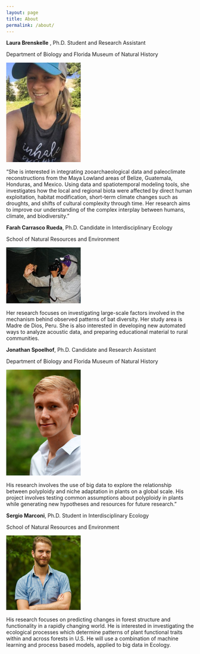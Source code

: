 ```yaml
---
layout: page
title: About
permalink: /about/
---
```



**Laura Brenskelle** , Ph.D. Student and Research Assistant

Department of Biology and Florida Museum of Natural History

<img src="figures/Laura.jpg" alt="Drawing" style="width: 200px;"/>

“She is interested in integrating zooarchaeological data and paleoclimate reconstructions from the Maya Lowland areas of Belize, Guatemala, Honduras, and Mexico. Using data and spatiotemporal modeling tools, she investigates how the local and regional biota were affected by direct human exploitation, habitat modification, short-term climate changes such as droughts, and shifts of cultural complexity through time. Her research aims to improve our understanding of the complex interplay between humans, climate, and biodiversity.”

**Farah Carrasco Rueda**, Ph.D. Candidate in Interdisciplinary Ecology

School of Natural Resources and Environment

<img src="figures/Farah.jpg" alt="Drawing" style="width: 200px;"/>

Her research focuses on investigating large-scale factors involved in the mechanism behind  observed patterns of bat diversity. Her study area is Madre de Dios, Peru. She is also interested in developing new automated ways to analyze acoustic data, and preparing educational material  to rural communities.

**Jonathan Spoelhof**, Ph.D. Candidate and Research Assistant

Department of Biology and Florida Museum of Natural History

<img src="figures/Spoelhof.jpg" alt="Drawing" style="width: 200px;"/>

His research involves the use of big data to explore the relationship between polyploidy and niche adaptation in plants on a global scale. His project involves testing common assumptions about polyploidy in plants while generating new hypotheses and resources for future research.”

**Sergio Marconi**, Ph.D. Student in Interdisciplinary Ecology

School of Natural Resources and Environment

<img src="figures/Sergio.jpg" alt="Drawing" style="width: 200px;"/>

His research focuses on predicting changes in forest structure and functionality in a rapidly changing world. He is interested in investigating the ecological processes which determine patterns of plant functional traits within and across  forests in  U.S. He will use a combination of machine learning and process based models, applied to big data in Ecology.
